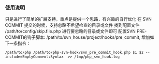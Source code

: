 ### 使用说明

只是进行了简单的扩展支持，重点是提供一个思路，有兴趣的自行优化
在 SVN COMMIT 提交的时候，支持忽略不希望检查的目录或文件
找到配置文件 /path/to/config/skip.file.php 进行要忽略的目录或文件即可
配置SVN PRE-COMMIT的钩子脚本: /path/to/svn_house/project/hooks/pre_commit, 增加如下一条指令：

```
/path/to/php /path/to/php-svn-hook/svn_pre_commit_hook.php $1 $2 --include=EmptyComment:Syntax  >> /tmp/php_svn_hook.log
```


